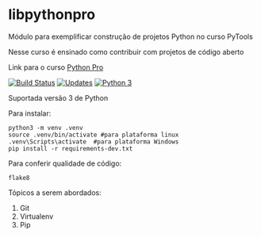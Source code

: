 # libpythonpro
Módulo para exemplificar construção de projetos Python no curso PyTools

Nesse curso é ensinado como contribuir com projetos de código aberto

Link para o curso [Python Pro](https://www.python.pro.br/)

[![Build Status](https://travis-ci.org/atiladalan/libpythonpro.svg?branch=master)](https://travis-ci.org/atiladalan/libpythonpro)
[![Updates](https://pyup.io/repos/github/atiladalan/libpythonpro/shield.svg)](https://pyup.io/repos/github/atiladalan/libpythonpro/)
[![Python 3](https://pyup.io/repos/github/atiladalan/libpythonpro/python-3-shield.svg)](https://pyup.io/repos/github/atiladalan/libpythonpro/)

Suportada versão 3 de Python

Para instalar:

```console
python3 -m venv .venv
source .venv/bin/activate #para plataforma linux
.venv\Scripts\activate  #para plataforma Windows
pip install -r requirements-dev.txt
```

Para conferir qualidade de código:

```console
flake8

```

Tópicos a serem abordados:
 1. Git
 2. Virtualenv
 3. Pip
 
 